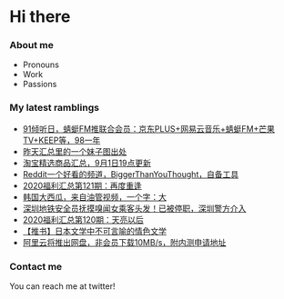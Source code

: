 # Hi there 

### About me
- Pronouns
- Work
- Passions 

### My latest ramblings
<!-- BLOGPOSTS:START -->
- [91倾听日，蜻蜓FM推联合会员：京东PLUS+网易云音乐+蜻蜓FM+芒果TV+KEEP等，98一年](https://fuliba2020.net/qingting.html)
- [昨天汇总里的一个妹子图出处](https://fuliba2020.net/jeonjisu92.html)
- [淘宝精选商品汇总，9月1日19点更新](https://fuliba2020.net/99.html)
- [Reddit一个好看的频道，BiggerThanYouThought，自备工具](https://fuliba2020.net/biggerthanyouthought.html)
- [2020福利汇总第121期：再度重逢](https://fuliba2020.net/2020121.html)
- [韩国大西瓜，来自油管视频，一个字：大](https://fuliba2020.net/velvet-tube.html)
- [深圳地铁安全员抚摸嗅闻女乘客头发！已被停职，深圳警方介入](https://fuliba2020.net/ditiechihan.html)
- [2020福利汇总第120期：天亮以后](https://fuliba2020.net/2020120.html)
- [【推书】日本文学中不可言喻的情色文学](https://fuliba2020.net/chaosao.html)
- [阿里云将推出网盘，非会员下载10MB/s，附内测申请地址](https://fuliba2020.net/alidisk.html)
<!-- BLOGPOSTS:END -->

### Contact me
You can reach me at twitter!
